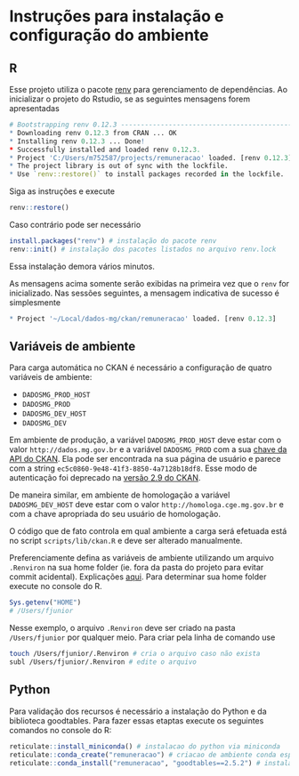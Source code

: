 # Instruções para instalação e configuração do ambiente

## R

Esse projeto utiliza o pacote [renv](https://rstudio.github.io/renv/index.html) para gerenciamento de dependências. Ao inicializar o projeto do Rstudio, se as seguintes mensagens forem apresentadas

```r
# Bootstrapping renv 0.12.3 --------------------------------------------------
* Downloading renv 0.12.3 from CRAN ... OK
* Installing renv 0.12.3 ... Done!
* Successfully installed and loaded renv 0.12.3.
* Project 'C:/Users/m752587/projects/remuneracao' loaded. [renv 0.12.3]
* The project library is out of sync with the lockfile.
* Use `renv::restore()` to install packages recorded in the lockfile.
```

Siga as instruções e execute

```r
renv::restore()
```

Caso contrário pode ser necessário

```r
install.packages("renv") # instalação do pacote renv
renv::init() # instalação dos pacotes listados no arquivo renv.lock
```

Essa instalação demora vários minutos.

As mensagens acima somente serão exibidas na primeira vez que o `renv` for inicializado. Nas sessões seguintes, a mensagem indicativa de sucesso é simplesmente

```r
* Project '~/Local/dados-mg/ckan/remuneracao' loaded. [renv 0.12.3]
```

## Variáveis de ambiente

Para carga automática no CKAN é necessário a configuração de quatro variáveis de ambiente:

- `DADOSMG_PROD_HOST`
- `DADOSMG_PROD`
- `DADOSMG_DEV_HOST`
- `DADOSMG_DEV`


Em ambiente de produção, a variável `DADOSMG_PROD_HOST` deve estar com o valor `http://dados.mg.gov.br` e a variável `DADOSMG_PROD` com a sua [chave da API do CKAN](https://docs.ckan.org/en/ckan-2.7.3/api/#authentication-and-api-keys). Ela pode ser encontrada na sua página de usuário e parece com a string `ec5c0860-9e48-41f3-8850-4a7128b18df8`. Esse modo de autenticação foi deprecado na [versão 2.9 do CKAN](https://docs.ckan.org/en/2.9/api/index.html#authentication-and-api-tokens).

De maneira similar, em ambiente de homologação a variável `DADOSMG_DEV_HOST` deve estar com o valor `http://homologa.cge.mg.gov.br` e com a chave apropriada do seu usuário de homologação.

O código que de fato controla em qual ambiente a carga será efetuada está no script `scripts/lib/ckan.R` e deve ser alterado manualmente.

Preferenciamente defina as variáveis de ambiente utilizando um arquivo `.Renviron` na sua home folder (ie. fora da pasta do projeto para evitar commit acidental). Explicações [aqui](https://support.rstudio.com/hc/en-us/articles/360047157094-Managing-R-with-Rprofile-Renviron-Rprofile-site-Renviron-site-rsession-conf-and-repos-conf). Para determinar sua home folder execute no console do R.

```r
Sys.getenv("HOME")
# /Users/fjunior
```

Nesse exemplo, o arquivo `.Renviron` deve ser criado na pasta `/Users/fjunior` por qualquer meio. Para criar pela linha de comando use

```sh
touch /Users/fjunior/.Renviron # cria o arquivo caso não exista
subl /Users/fjunior/.Renviron # edite o arquivo
```

## Python

Para validação dos recursos é necessário a instalação do Python e da biblioteca goodtables. Para fazer essas etaptas execute os seguintes comandos no console do R:

```R
reticulate::install_miniconda() # instalacao do python via miniconda
reticulate::conda_create("remuneracao") # criacao de ambiente conda especifico para esse projeto
reticulate::conda_install("remuneracao", "goodtables==2.5.2") # instalacao da versao correta do goodtables
```
